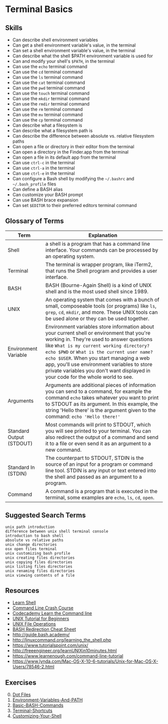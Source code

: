 # Terminal Basics


## Skills

- Can describe shell environment variables
- Can get a shell environment variable's value, in the terminal
- Can set a shell environment variable's value, in the terminal
- Can describe what the shell $PATH environment variable is used for
- Can and modify your shell's `$PATH`, in the terminal
- Can use the `echo` terminal command
- Can use the `cd` terminal command
- Can use the `ls` terminal command
- Can use the `cat` terminal command
- Can use the `pwd` terminal command
- Can use the `touch` terminal command
- Can use the `mkdir` terminal command
- Can use the `rmdir` terminal command
- Can use the `rm` terminal command
- Can use the `mv` terminal command
- Can use the `cp` terminal command
- Can describe what a filesystem is
- Can describe what a filesystem path is
- Can describe the difference between absolute vs. relative filesystem paths
- Can open a file or directory in their editor from the terminal
- Can open a directory in the Finder.app from the terminal
- Can open a file in its default app from the terminal
- Can use `ctrl-c` in the terminal
- Can use `ctrl-a` in the terminal
- Can use `ctrl-e` in the terminal
- Can configure a Bash shell by modifying the `~/.bashrc` and `~/.bash_profile` files
- Can define a BASH alias
- Can customize your BASH prompt
- Can use BASH brace expansion
- Can set `$EDITOR` to their preferred editors terminal command

## Glossary of Terms

| Term | Explanation |
| ---- | ----------- |
| Shell | a shell is a program that has a command line interface. Your commands can be processed by an operating system.
| Terminal | The terminal is wrapper program, like iTerm2, that runs the Shell program and provides a user interface.
| BASH | BASH (Bourne-Again Shell) is a kind of UNIX shell and is the most used shell since 1989.
| UNIX | An operating system that comes with a bunch of small, composeable tools (or programs) like `ls`, `grep`, `cd`, `mkdir`, and more. These UNIX tools can be used alone or they can be used together.
| Environment Variable | Environment variables store information about your current shell or environment that you're working in. They're used to answer questions like `What is my current working directory?` `echo $PWD` or `What is the current user name?` `echo $USER`. When you start managing a web app, you'll use environment variables to store private variables you don't want displayed in your code for the whole world to see.|
| Arguments | Arguments are additional pieces of information you can send to a command, for example the command `echo` takes whatever you want to print to STDOUT as its argument. In this example, the string 'Hello there' is the argument given to the command: `echo 'Hello there!'`|
| Standard Output (STDOUT) | Most commands will print to STDOUT, which you will see printed to your terminal. You can also redirect the output of a command and send it to a file or even send it as an argument to a new command. |
| Standard In (STDIN) | The counterpart to STDOUT, STDIN is the source of an input for a program or command line tool. STDIN is any input or text entered into the shell and passed as an argument to a program. |
| Command | A command is a program that is executed in the terminal, some examples are `echo`, `ls`, `cd`, `open`. |


## Suggested Search Terms

```
unix path introduction
difference between unix shell terminal console
introduction to bash shell
absolute vs relative paths
unix change directories
osx open files terminal
unix customizing bash profile
unix creating files directories
unix copying files directories
unix listing files directories
unix renaming files directories
unix viewing contents of a file
```

## Resources

- [Learn Shell](http://www.learnshell.org/)
- [Command Line Crash Course](https://learnpythonthehardway.org/book/appendixa.html)
- [Codecademy Learn the Command line](https://www.codecademy.com/learn/learn-the-command-line)
- [UNIX Tutorial for Beginners](http://www.ee.surrey.ac.uk/Teaching/Unix/)
- [UNIX File Operations](http://heim.ifi.uio.no/gisle/staging2/drupalprimer/unix/unix03.html)
- [BASH Redirection Cheat Sheet](http://www.catonmat.net/download/bash-redirections-cheat-sheet.pdf)
- http://guide.bash.academy/
- http://linuxcommand.org/learning_the_shell.php
- https://www.tutorialspoint.com/unix/
- http://freeengineer.org/learnUNIXin10minutes.html
- https://www.learnenough.com/command-line-tutorial
- https://www.lynda.com/Mac-OS-X-10-6-tutorials/Unix-for-Mac-OS-X-Users/78546-2.html


## Exercises

0. [Dot Files](https://github.com/GuildCrafts/dotfiles)
0. [Environment-Variables-And-PATH](./exercises/Environment-Variables-And-PATH.md)
0. [Basic-BASH-Commands](./exercises/Basic-BASH-Commands.md)
0. [Terminal-Shortcuts](./exercises/Terminal-Shortcuts.md)
0. [Customizing-Your-Shell](./exercises/Customizing-Your-Shell.md)

